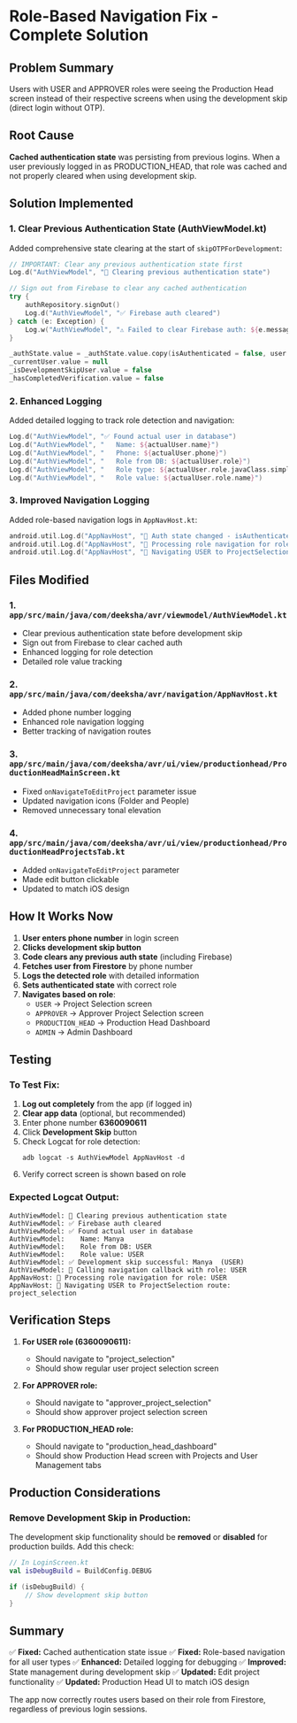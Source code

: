 # Role-Based Navigation Fix - Complete Solution

## Problem Summary
Users with USER and APPROVER roles were seeing the Production Head screen instead of their respective screens when using the development skip (direct login without OTP).

## Root Cause
**Cached authentication state** was persisting from previous logins. When a user previously logged in as PRODUCTION_HEAD, that role was cached and not properly cleared when using development skip.

## Solution Implemented

### 1. Clear Previous Authentication State (AuthViewModel.kt)
Added comprehensive state clearing at the start of `skipOTPForDevelopment`:

```kotlin
// IMPORTANT: Clear any previous authentication state first
Log.d("AuthViewModel", "🧹 Clearing previous authentication state")

// Sign out from Firebase to clear any cached authentication
try {
    authRepository.signOut()
    Log.d("AuthViewModel", "✅ Firebase auth cleared")
} catch (e: Exception) {
    Log.w("AuthViewModel", "⚠️ Failed to clear Firebase auth: ${e.message}")
}

_authState.value = _authState.value.copy(isAuthenticated = false, user = null, isLoading = false, error = null)
_currentUser.value = null
_isDevelopmentSkipUser.value = false
_hasCompletedVerification.value = false
```

### 2. Enhanced Logging
Added detailed logging to track role detection and navigation:

```kotlin
Log.d("AuthViewModel", "✅ Found actual user in database")
Log.d("AuthViewModel", "   Name: ${actualUser.name}")
Log.d("AuthViewModel", "   Phone: ${actualUser.phone}")
Log.d("AuthViewModel", "   Role from DB: ${actualUser.role}")
Log.d("AuthViewModel", "   Role type: ${actualUser.role.javaClass.simpleName}")
Log.d("AuthViewModel", "   Role value: ${actualUser.role.name}")
```

### 3. Improved Navigation Logging
Added role-based navigation logs in `AppNavHost.kt`:

```kotlin
android.util.Log.d("AppNavHost", "🎯 Auth state changed - isAuthenticated: ${authState.isAuthenticated}, user: ${user.name} (${user.phone}), role: ${user.role}")
android.util.Log.d("AppNavHost", "🎯 Processing role navigation for role: $role")
android.util.Log.d("AppNavHost", "🎯 Navigating USER to ProjectSelection route: ${Screen.ProjectSelection.route}")
```

## Files Modified

### 1. `app/src/main/java/com/deeksha/avr/viewmodel/AuthViewModel.kt`
- Clear previous authentication state before development skip
- Sign out from Firebase to clear cached auth
- Enhanced logging for role detection
- Detailed role value tracking

### 2. `app/src/main/java/com/deeksha/avr/navigation/AppNavHost.kt`
- Added phone number logging
- Enhanced role navigation logging
- Better tracking of navigation routes

### 3. `app/src/main/java/com/deeksha/avr/ui/view/productionhead/ProductionHeadMainScreen.kt`
- Fixed `onNavigateToEditProject` parameter issue
- Updated navigation icons (Folder and People)
- Removed unnecessary tonal elevation

### 4. `app/src/main/java/com/deeksha/avr/ui/view/productionhead/ProductionHeadProjectsTab.kt`
- Added `onNavigateToEditProject` parameter
- Made edit button clickable
- Updated to match iOS design

## How It Works Now

1. **User enters phone number** in login screen
2. **Clicks development skip button**
3. **Code clears any previous auth state** (including Firebase)
4. **Fetches user from Firestore** by phone number
5. **Logs the detected role** with detailed information
6. **Sets authenticated state** with correct role
7. **Navigates based on role**:
   - `USER` → Project Selection screen
   - `APPROVER` → Approver Project Selection screen
   - `PRODUCTION_HEAD` → Production Head Dashboard
   - `ADMIN` → Admin Dashboard

## Testing

### To Test Fix:
1. **Log out completely** from the app (if logged in)
2. **Clear app data** (optional, but recommended)
3. Enter phone number **6360090611**
4. Click **Development Skip** button
5. Check Logcat for role detection:
   ```
   adb logcat -s AuthViewModel AppNavHost -d
   ```
6. Verify correct screen is shown based on role

### Expected Logcat Output:
```
AuthViewModel: 🧹 Clearing previous authentication state
AuthViewModel: ✅ Firebase auth cleared
AuthViewModel: ✅ Found actual user in database
AuthViewModel:    Name: Manya 
AuthViewModel:    Role from DB: USER
AuthViewModel:    Role value: USER
AuthViewModel: ✅ Development skip successful: Manya  (USER)
AuthViewModel: 🚀 Calling navigation callback with role: USER
AppNavHost: 🎯 Processing role navigation for role: USER
AppNavHost: 🎯 Navigating USER to ProjectSelection route: project_selection
```

## Verification Steps

1. **For USER role (6360090611):**
   - Should navigate to "project_selection" 
   - Should show regular user project selection screen

2. **For APPROVER role:**
   - Should navigate to "approver_project_selection"
   - Should show approver project selection screen

3. **For PRODUCTION_HEAD role:**
   - Should navigate to "production_head_dashboard"
   - Should show Production Head screen with Projects and User Management tabs

## Production Considerations

### Remove Development Skip in Production:
The development skip functionality should be **removed** or **disabled** for production builds. Add this check:

```kotlin
// In LoginScreen.kt
val isDebugBuild = BuildConfig.DEBUG

if (isDebugBuild) {
    // Show development skip button
}
```

## Summary

✅ **Fixed:** Cached authentication state issue
✅ **Fixed:** Role-based navigation for all user types
✅ **Enhanced:** Detailed logging for debugging
✅ **Improved:** State management during development skip
✅ **Updated:** Edit project functionality
✅ **Updated:** Production Head UI to match iOS design

The app now correctly routes users based on their role from Firestore, regardless of previous login sessions.




